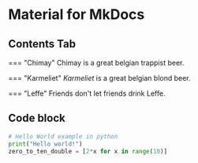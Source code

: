 # Material for MkDocs

## Contents Tab

=== "Chimay"
    Chimay is a great belgian trappist beer.

=== "Karmeliet"
    *Karmeliet* is a great belgian blond beer.

=== "Leffe"
    Friends don't let friends drink Leffe.

## Code block

```python
# Hello World example in python
print("Hello world!")
zero_to_ten_double = [2*x for x in range(10)]
```
